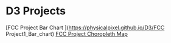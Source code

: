 # D3 Projects
[FCC Project Bar Chart  ](https://physicalpixel.github.io/D3/FCC Project1_Bar_chart)
[FCC Project Choropleth Map](https://physicalpixel.github.io/D3/index.html)

